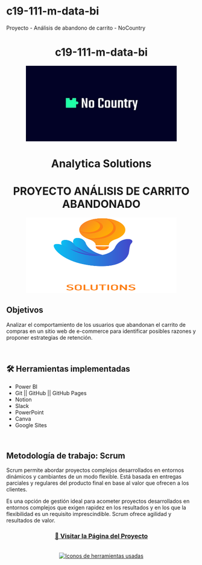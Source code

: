 # c19-111-m-data-bi
Proyecto - Análisis de abandono de carrito - NoCountry

<h1 align="center">c19-111-m-data-bi</h1>

<p align="center">
  <img width="400" height="200" src="img/NoCountry.png" alt="Logo de NoCountry">
</p>

<h1 align="center">Analytica Solutions</h1>
<h1 align="center">PROYECTO ANÁLISIS DE CARRITO ABANDONADO</h1>

<p align="center">
  <img width="400" height="200" src="img/Logo grande.png" alt="Logo de Analytica Solutions">
</p>

<h2>Objetivos</h2>
<p>Analizar el comportamiento de los usuarios que abandonan el carrito de compras en un sitio web de e-commerce para identificar posibles razones y proponer estrategias de retención.</p>

<br />

## 🛠️ Herramientas implementadas 
- Power BI
- Git || GitHub || GitHub Pages
- Notion
- Slack
- PowerPoint
- Canva
- Google Sites

<br>

<h2>Metodología de trabajo: Scrum</h2>
<p>Scrum permite abordar proyectos complejos desarrollados en entornos dinámicos y cambiantes de un modo flexible. Está basada en entregas parciales y regulares del producto final en base al valor que ofrecen a los clientes.</p>
<p>Es una opción de gestión ideal para acometer proyectos desarrollados en entornos complejos que exigen rapidez en los resultados y en los que la flexibilidad es un requisito imprescindible. Scrum ofrece agilidad y resultados de valor.</p>

<div align="center">
  <h3>
    <a href="https://sites.google.com/view/analyticasolutions" >
      🔗 Visitar la Página del Proyecto
    </a>
  </h3>
</div>

<br />

<div align="center">
  <a href="https://skillicons.dev">
    <img src="https://skillicons.dev/icons?i=git,github,notion,gmail" alt="Iconos de herramientas usadas">
  </a>
</div>

<br />
